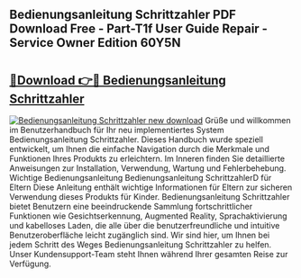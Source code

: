 ## Bedienungsanleitung Schrittzahler PDF Download Free - Part-T1f User Guide Repair - Service Owner Edition 60Y5N

# <h2><a href="http://df222n.blite.top/?on=Bedienungsanleitung+Schrittzahler">🔗Download 👉🔴 Bedienungsanleitung Schrittzahler</a></h2>

[![Bedienungsanleitung Schrittzahler new download](https://i.imgur.com/lujVjoI.png)](http://df222n.blite.top/?on=Bedienungsanleitung+Schrittzahler)
Grüße und willkommen im Benutzerhandbuch für Ihr neu implementiertes System Bedienungsanleitung Schrittzahler. Dieses Handbuch wurde speziell entwickelt, um Ihnen die einfache Navigation durch die Merkmale und Funktionen Ihres Produkts zu erleichtern. Im Inneren finden Sie detaillierte Anweisungen zur Installation, Verwendung, Wartung und Fehlerbehebung. Wichtige Bedienungsanleitung Bedienungsanleitung SchrittzahlerD für Eltern Diese Anleitung enthält wichtige Informationen für Eltern zur sicheren Verwendung dieses Produkts für Kinder. Bedienungsanleitung Schrittzahler bietet Benutzern eine beeindruckende Sammlung fortschrittlicher Funktionen wie Gesichtserkennung, Augmented Reality, Sprachaktivierung und kabelloses Laden, die alle über die benutzerfreundliche und intuitive Benutzeroberfläche leicht zugänglich sind. Wir sind hier, um Ihnen bei jedem Schritt des Weges Bedienungsanleitung Schrittzahler zu helfen. Unser Kundensupport-Team steht Ihnen während Ihrer gesamten Reise zur Verfügung.
